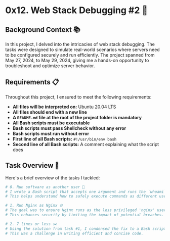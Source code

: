 # 0x12. Web Stack Debugging #2 🐛

## Background Context 📚

In this project, I delved into the intricacies of web stack debugging. The tasks were designed to simulate real-world scenarios where servers need to be configured securely and run efficiently. The project spanned from May 27, 2024, to May 29, 2024, giving me a hands-on opportunity to troubleshoot and optimize server behavior.

## Requirements 📋

Throughout this project, I ensured to meet the following requirements:

- **All files will be interpreted on:** Ubuntu 20.04 LTS
- **All files should end with a new line**
- **A `README.md` file at the root of the project folder is mandatory**
- **All Bash scripts must be executable**
- **Bash scripts must pass Shellcheck without any error**
- **Bash scripts must run without error**
- **First line of all Bash scripts:** `#!/usr/bin/env bash`
- **Second line of all Bash scripts:** A comment explaining what the script does

## Task Overview 📝

Here's a brief overview of the tasks I tackled:

```bash
# 0. Run software as another user 🔄
# I wrote a Bash script that accepts one argument and runs the `whoami` command under the user passed as an argument.
# This helps understand how to safely execute commands as different users.

# 1. Run Nginx as Nginx 🌐
# The goal was to ensure Nginx runs as the less privileged 'nginx' user instead of root.
# This enhances security by limiting the impact of potential breaches.

# 2. 7 lines or less ✂️
# Using the solution from task #1, I condensed the fix to a Bash script with 7 lines or fewer.
# This was a challenge in writing efficient and concise code.
